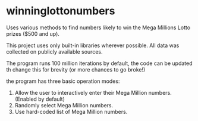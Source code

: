 # winninglottonumbers
Uses various methods to find numbers likely to win the Mega Millions Lotto prizes ($500 and up).

This project uses only built-in libraries wherever possible. All data was collected on publicly available sources.

The program runs 100 million iterations by default, the code can be updated th change this for brevity (or more chances to go broke!)

the program has three basic operation modes:
 1. Allow the user to interactively enter their Mega Million numbers. (Enabled by default)
 2. Randomly select Mega Million numbers.
 3. Use hard-coded list of Mega Million numbers.
